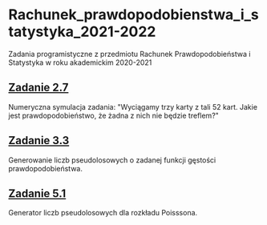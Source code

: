 # Rachunek_prawdopodobienstwa_i_statystyka_2021-2022

Zadania programistyczne z przedmiotu Rachunek Prawdopodobieństwa i Statystyka w roku akademickim 2020-2021

## [Zadanie 2.7](Zadanie%202.7)

Numeryczna symulacja zadania: "Wyciągamy trzy karty z tali 52 kart. Jakie jest prawdopodobieństwo, że żadna z nich nie będzie treflem?"

## [Zadanie 3.3](Zadanie%203.3)

Generowanie liczb pseudolosowych o zadanej funkcji gęstości prawdopodobieństwa.

## [Zadanie 5.1](Zadanie%205.1)

Generator liczb pseudolosowych dla rozkładu Poisssona.
